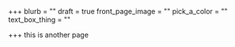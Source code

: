 +++
blurb = ""
draft = true
front_page_image = ""
pick_a_color = ""
text_box_thing = ""

+++
this is another page
